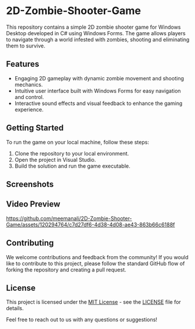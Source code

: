 # 2D-Zombie-Shooter-Game

This repository contains a simple 2D zombie shooter game for Windows Desktop developed in C# using Windows Forms. The game allows players to navigate through a world infested with zombies, shooting and eliminating them to survive.

## Features

- Engaging 2D gameplay with dynamic zombie movement and shooting mechanics.
- Intuitive user interface built with Windows Forms for easy navigation and control.
- Interactive sound effects and visual feedback to enhance the gaming experience.

## Getting Started

To run the game on your local machine, follow these steps:

1. Clone the repository to your local environment.
2. Open the project in Visual Studio.
3. Build the solution and run the game executable.

## Screenshots


## Video Preview

https://github.com/meemanali/2D-Zombie-Shooter-Game/assets/120294764/c7d27df6-4d38-4d08-ae43-863b66c6188f


## Contributing

We welcome contributions and feedback from the community! If you would like to contribute to this project, please follow the standard GitHub flow of forking the repository and creating a pull request.

## License

This project is licensed under the [MIT License](https://opensource.org/licenses/MIT) - see the [LICENSE](LICENSE) file for details.

Feel free to reach out to us with any questions or suggestions!
